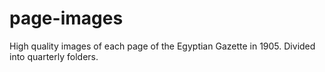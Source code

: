 # page-images
High quality images of each page of the Egyptian Gazette in 1905. Divided into quarterly folders.
